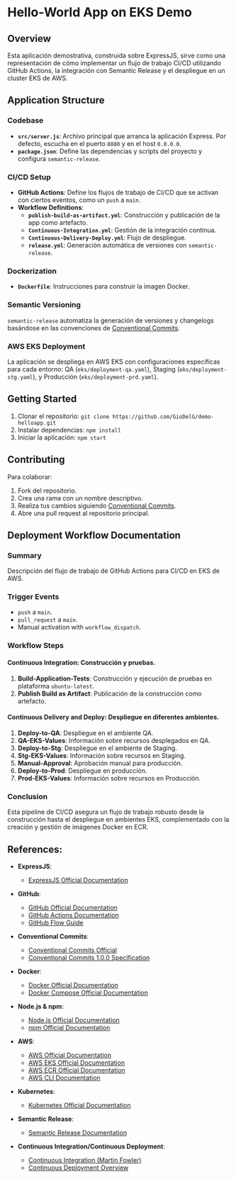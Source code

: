 # Hello-World App on EKS Demo

## Overview

Esta aplicación demostrativa, construida sobre ExpressJS, sirve como una representación de cómo implementar un flujo de trabajo CI/CD utilizando GitHub Actions, la integración con Semantic Release y el despliegue en un cluster EKS de AWS.

## Application Structure

### Codebase

- **`src/server.js`**: Archivo principal que arranca la aplicación Express. Por defecto, escucha en el puerto `8080` y en el host `0.0.0.0`.
- **`package.json`**: Define las dependencias y scripts del proyecto y configura `semantic-release`.

### CI/CD Setup

- **GitHub Actions**: Define los flujos de trabajo de CI/CD que se activan con ciertos eventos, como un `push` a `main`.
- **Workflow Definitions**:
  - **`publish-build-as-artifact.yml`**: Construcción y publicación de la app como artefacto.
  - **`Continuous-Integration.yml`**: Gestión de la integración continua.
  - **`Continuous-Delivery-Deploy.yml`**: Flujo de despliegue.
  - **`release.yml`**: Generación automática de versiones con `semantic-release`.

### Dockerization

- **`Dockerfile`**: Instrucciones para construir la imagen Docker.

### Semantic Versioning

`semantic-release` automatiza la generación de versiones y changelogs basándose en las convenciones de [Conventional Commits](https://www.conventionalcommits.org/en/v1.0.0/).

### AWS EKS Deployment

La aplicación se despliega en AWS EKS con configuraciones específicas para cada entorno: QA (`eks/deployment-qa.yaml`), Staging (`eks/deployment-stg.yaml`), y Producción (`eks/deployment-prd.yaml`).

## Getting Started

1. Clonar el repositorio: `git clone https://github.com/GioDelG/demo-helloapp.git`
2. Instalar dependencias: `npm install`
3. Iniciar la aplicación: `npm start`

## Contributing

Para colaborar:

1. Fork del repositorio.
2. Crea una rama con un nombre descriptivo.
3. Realiza tus cambios siguiendo [Conventional Commits](https://www.conventionalcommits.org/en/v1.0.0/).
4. Abre una pull request al repositorio principal.

## Deployment Workflow Documentation

### Summary

Descripción del flujo de trabajo de GitHub Actions para CI/CD en EKS de AWS.

### Trigger Events

- `push` a `main`.
- `pull_request` a `main`.
- Manual activation with `workflow_dispatch`.

### Workflow Steps
#### **Continuous Integration**: Construcción y pruebas.
1. **Build-Application-Tests**: Construcción y ejecución de pruebas en plataforma `ubuntu-latest`.
2. **Publish Build as Artifact**: Publicación de la construcción como artefacto.
#### **Continuous Delivery and Deploy**: Despliegue en diferentes ambientes.
1. **Deploy-to-QA**: Despliegue en el ambiente QA.
2. **QA-EKS-Values**: Información sobre recursos desplegados en QA.
3. **Deploy-to-Stg**: Despliegue en el ambiente de Staging.
4. **Stg-EKS-Values**: Información sobre recursos en Staging.
5. **Manual-Approval**: Aprobación manual para producción.
6. **Deploy-to-Prod**: Despliegue en producción.
7. **Prod-EKS-Values**: Información sobre recursos en Producción.



### Conclusion

Esta pipeline de CI/CD asegura un flujo de trabajo robusto desde la construcción hasta el despliegue en ambientes EKS, complementado con la creación y gestión de imágenes Docker en ECR.

## References:

- **ExpressJS**:
  - [ExpressJS Official Documentation](https://expressjs.com/)

- **GitHub**:
  - [GitHub Official Documentation](https://docs.github.com/)
  - [GitHub Actions Documentation](https://docs.github.com/en/actions)
  - [GitHub Flow Guide](https://guides.github.com/introduction/flow/)

- **Conventional Commits**:
  - [Conventional Commits Official](https://www.conventionalcommits.org/en/v1.0.0/)
  - [Conventional Commits 1.0.0 Specification](https://www.conventionalcommits.org/en/v1.0.0/#specification)

- **Docker**:
  - [Docker Official Documentation](https://docs.docker.com/)
  - [Docker Compose Official Documentation](https://docs.docker.com/compose/)

- **Node.js & npm**:
  - [Node.js Official Documentation](https://nodejs.org/en/docs/)
  - [npm Official Documentation](https://docs.npmjs.com/)

- **AWS**:
  - [AWS Official Documentation](https://docs.aws.amazon.com/)
  - [AWS EKS Official Documentation](https://aws.amazon.com/eks/)
  - [AWS ECR Official Documentation](https://aws.amazon.com/ecr/)
  - [AWS CLI Documentation](https://aws.amazon.com/cli/)

- **Kubernetes**:
  - [Kubernetes Official Documentation](https://kubernetes.io/docs/home/)

- **Semantic Release**:
  - [Semantic Release Documentation](https://semantic-release.gitbook.io/semantic-release/)

- **Continuous Integration/Continuous Deployment**:
  - [Continuous Integration (Martin Fowler)](https://martinfowler.com/articles/continuousIntegration.html)
  - [Continuous Deployment Overview](https://www.atlassian.com/continuous-delivery/principles/continuous-integration-vs-delivery-vs-deployment)


